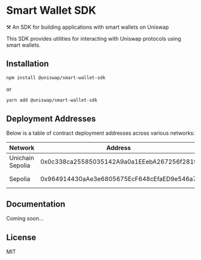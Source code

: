 # Smart Wallet SDK

⚒️ An SDK for building applications with smart wallets on Uniswap

This SDK provides utilities for interacting with Uniswap protocols using smart wallets.

## Installation

```bash
npm install @uniswap/smart-wallet-sdk
```

or

```bash
yarn add @uniswap/smart-wallet-sdk
```

## Deployment Addresses

Below is a table of contract deployment addresses across various networks:

| Network | Address | Commit Hash | Version |
|---------|---------|------------|---------|
| Unichain Sepolia | 0x0c338ca25585035142A9a0a1EEebA267256f281f | 4925a8fecf283845a8444b88eefc13cadca0c9a9 | v0.2.1-audit.2 |
| Sepolia | 0x964914430aAe3e6805675EcF648cEfaED9e546a7 | 4925a8fecf283845a8444b88eefc13cadca0c9a9 | v0.2.1-audit.2 |

## Documentation

Coming soon...

## License

MIT
